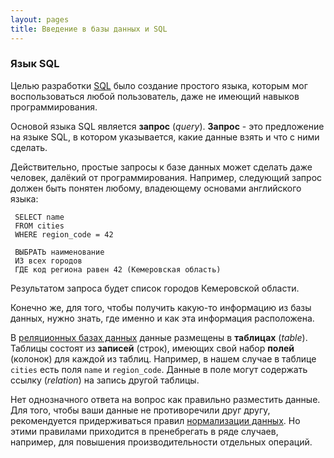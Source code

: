 ```yaml
---
layout: pages
title: Введение в базы данных и SQL
---
```


### Язык SQL

Целью разработки [SQL](https://ru.wikipedia.org/wiki/SQL) было создание простого языка, которым мог воспользоваться любой пользователь, даже не имеющий навыков программирования.

Основой языка SQL является **запрос** (*query*). **Запрос** - это предложение на языке SQL, в котором указывается, какие данные взять и что с ними сделать.

Действительно, простые запросы к базе данных может сделать даже человек, далёкий от программирования. Например, следующий запрос должен быть понятен любому, владеющему основами английского языка:

	 SELECT name
	 FROM cities
	 WHERE region_code = 42

	 ВЫБРАТЬ наименование
	 ИЗ всех городов
	 ГДЕ код региона равен 42 (Кемеровская область)

Результатом запроса будет список городов Кемеровской области.

Конечно же, для того, чтобы получить какую-то информацию из базы данных, нужно знать, где именно и как эта информация расположена.

В [реляционных базах данных](https://ru.wikipedia.org/wiki/%D0%A0%D0%B5%D0%BB%D1%8F%D1%86%D0%B8%D0%BE%D0%BD%D0%BD%D0%B0%D1%8F_%D0%B1%D0%B0%D0%B7%D0%B0_%D0%B4%D0%B0%D0%BD%D0%BD%D1%8B%D1%85) данные размещены в **таблицах** (*table*). Таблицы состоят из **записей** (строк), имеющих свой набор **полей** (колонок) для каждой из таблиц. Например, в нашем случае в таблице `cities` есть поля `name` и `region_code`. Данные в поле могут содержать ссылку (*relation*) на запись другой таблицы. 

Нет однозначного ответа на вопрос как правильно разместить данные. Для того, чтобы ваши данные не противоречили друг другу, рекомендуется придерживаться правил [нормализации данных](https://ru.wikipedia.org/wiki/%D0%9D%D0%BE%D1%80%D0%BC%D0%B0%D0%BB%D1%8C%D0%BD%D0%B0%D1%8F_%D1%84%D0%BE%D1%80%D0%BC%D0%B0). Но этими правилами приходится в пренебрегать в ряде случаев, например, для повышения производительности отдельных операций. 
